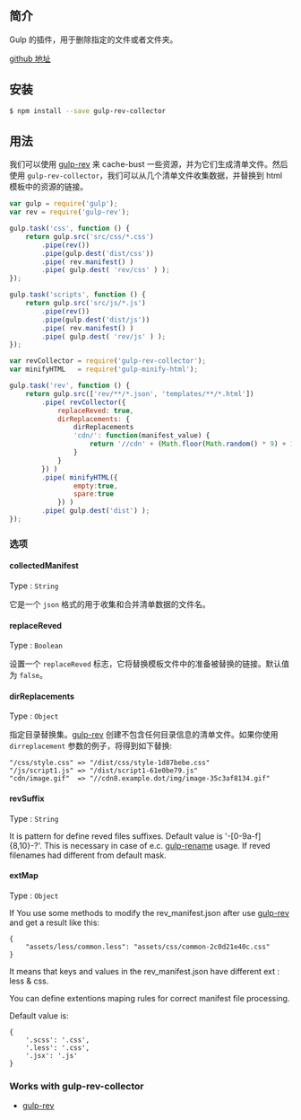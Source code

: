 ## 简介

Gulp 的插件，用于删除指定的文件或者文件夹。

[github 地址](https://github.com/peter-vilja/gulp-clean)

## 安装

```sh
$ npm install --save gulp-rev-collector
```

## 用法

我们可以使用 [gulp-rev](/cha-jian/gulp-rev.md) 来 cache-bust  一些资源，并为它们生成清单文件。然后使用 `gulp-rev-collector`，我们可以从几个清单文件收集数据，并替换到 html 模板中的资源的链接。

```js
var gulp = require('gulp');
var rev = require('gulp-rev');

gulp.task('css', function () {
    return gulp.src('src/css/*.css')
        .pipe(rev())
        .pipe(gulp.dest('dist/css'))
        .pipe( rev.manifest() )
        .pipe( gulp.dest( 'rev/css' ) );
});

gulp.task('scripts', function () {
    return gulp.src('src/js/*.js')
        .pipe(rev())
        .pipe(gulp.dest('dist/js'))
        .pipe( rev.manifest() )
        .pipe( gulp.dest( 'rev/js' ) );
});
```

```js
var revCollector = require('gulp-rev-collector');
var minifyHTML   = require('gulp-minify-html');

gulp.task('rev', function () {
    return gulp.src(['rev/**/*.json', 'templates/**/*.html'])
        .pipe( revCollector({
            replaceReved: true,
            dirReplacements: {
                dirReplacements
                'cdn/': function(manifest_value) {
                    return '//cdn' + (Math.floor(Math.random() * 9) + 1) + '.' + 'exsample.dot' + '/img/' + manifest_value;
                }
            }
        }) )
        .pipe( minifyHTML({
                empty:true,
                spare:true
            }) )
        .pipe( gulp.dest('dist') );
});
```

### 选项

#### collectedManifest

Type : `String`

它是一个 `json` 格式的用于收集和合并清单数据的文件名。

#### replaceReved

Type : `Boolean`

设置一个 `replaceReved`  标志，它将替换模板文件中的准备被替换的链接。默认值为 `false`。

#### dirReplacements

Type : `Object`

指定目录替换集。[gulp-rev](/cha-jian/gulp-rev.md) 创建不包含任何目录信息的清单文件。如果你使用 `dirreplacement` 参数的例子，将得到如下替换:

```
"/css/style.css" => "/dist/css/style-1d87bebe.css"
"/js/script1.js" => "/dist/script1-61e0be79.js"
"cdn/image.gif"  => "//cdn8.example.dot/img/image-35c3af8134.gif"
```

#### revSuffix

Type : `String`

It is pattern for define reved files suffixes. Default value is '-\[0-9a-f\]{8,10}-?'. This is necessary in case of e.c. [gulp-rename](https://github.com/hparra/gulp-rename) usage. If reved filenames had different from default mask.

#### extMap

Type : `Object`

If You use some methods to modify the rev\_manifest.json after use [gulp-rev](https://github.com/sindresorhus/gulp-rev) and get a result like this:

```
{
    "assets/less/common.less": "assets/css/common-2c0d21e40c.css"
}
```

It means that keys and values in the rev\_manifest.json have different ext : less & css.

You can define extentions maping rules for correct manifest file processing.

Default value is:

```
{
    '.scss': '.css',
    '.less': '.css',
    '.jsx': '.js'
}
```

### Works with gulp-rev-collector

* [gulp-rev](https://github.com/sindresorhus/gulp-rev)



